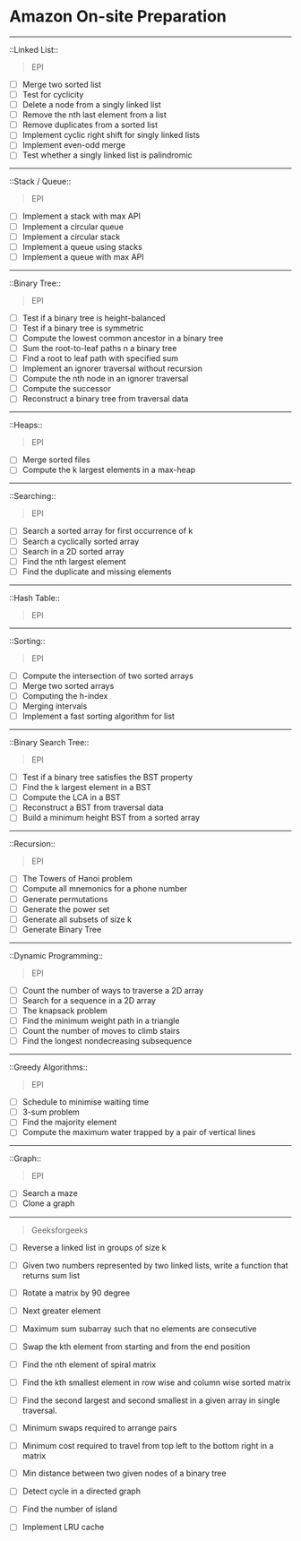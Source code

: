 # Amazon On-site Preparation

-----
::Linked List::

> EPI
- [ ] Merge two sorted list
- [ ] Test for cyclicity
- [ ] Delete a node from a singly linked list
- [ ] Remove the nth last element from a list
- [ ] Remove duplicates from a sorted list
- [ ] Implement cyclic right shift for singly linked lists
- [ ] Implement even-odd merge
- [ ] Test whether a singly linked list is palindromic

----
::Stack / Queue::

> EPI
- [ ] Implement a stack with max API
- [ ] Implement a circular queue
- [ ] Implement a circular stack
- [ ] Implement a queue using stacks
- [ ] Implement a queue with max API

----
::Binary Tree::

> EPI
- [ ] Test if a binary tree is height-balanced
- [ ] Test if a binary tree is symmetric
- [ ] Compute the lowest common ancestor in a binary tree
- [ ] Sum the root-to-leaf paths n a binary tree
- [ ] Find a root to leaf path with specified sum
- [ ] Implement an ignorer traversal without recursion
- [ ] Compute the nth node in an ignorer traversal
- [ ] Compute the successor
- [ ] Reconstruct a binary tree from traversal data

---
::Heaps::

> EPI
- [ ] Merge sorted files
- [ ] Compute the k largest elements in a max-heap

---
::Searching::

> EPI
- [ ] Search a sorted array for first occurrence of k
- [ ] Search a cyclically sorted array
- [ ] Search in a 2D sorted array
- [ ] Find the nth largest element
- [ ] Find the duplicate and missing elements

---
::Hash Table::

> EPI

---
::Sorting::

> EPI
- [ ] Compute the intersection of two sorted arrays
- [ ] Merge two sorted arrays
- [ ] Computing the h-index
- [ ] Merging intervals
- [ ] Implement a fast sorting algorithm for list

---
::Binary Search Tree::

> EPI
- [ ] Test if a binary tree satisfies the BST property
- [ ] Find the k largest element in a BST
- [ ] Compute the LCA in a BST
- [ ] Reconstruct a BST from traversal data
- [ ] Build a minimum height BST from a sorted array

---
::Recursion::

> EPI
- [ ] The Towers of Hanoi  problem
- [ ] Compute all mnemonics for a phone number
- [ ] Generate permutations
- [ ] Generate the power set
- [ ] Generate all subsets of size k
- [ ] Generate Binary Tree

---
::Dynamic Programming::

> EPI
- [ ] Count the number of ways to traverse a 2D array
- [ ] Search for a sequence in a 2D array
- [ ] The knapsack problem
- [ ] Find the minimum weight path in a triangle
- [ ] Count the number of moves to climb stairs
- [ ] Find the longest nondecreasing subsequence

---
::Greedy Algorithms::

> EPI
- [ ] Schedule to minimise waiting time
- [ ] 3-sum problem
- [ ] Find the majority element
- [ ] Compute the maximum water trapped by a pair of vertical lines

---
::Graph::

> EPI
- [ ] Search a maze
- [ ] Clone a graph

---
> Geeksforgeeks

- [ ] Reverse a linked list in groups of size k
- [ ] Given two numbers represented by two linked lists, write a function that returns sum list
- [ ] Rotate a matrix by 90 degree
- [ ] Next greater element
- [ ] Maximum sum subarray such that no elements are consecutive
- [ ] Swap the kth element from starting and from the end position 
- [ ] Find the nth element of spiral matrix
- [ ] Find the kth smallest element in row wise and column wise sorted matrix
- [ ] Find the second largest and second smallest in a given array in single traversal.
- [ ] Minimum swaps required to arrange pairs
- [ ] Minimum cost required to travel from top left to the bottom right in a matrix
- [ ] Min distance between two given nodes of a binary tree
- [ ] Detect cycle in a directed graph
- [ ] Find the number of island
- [ ] Implement LRU cache




